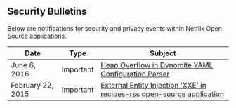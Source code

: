 ## Security Bulletins
Below are notifications for security and privacy events within Netflix Open Source applications.


| Date              | Type      | Subject |
|-------------------|-----------|-----------------------------------------------|
| June 6, 2016 | Important | [Heap Overflow in Dynomite YAML Configuration Parser](advisories/nflx-2016-002.md) |
| February 22, 2015 | Important | [External Entity Injection 'XXE' in recipes-rss open-source application](advisories/nflx-2015-001.md) |
